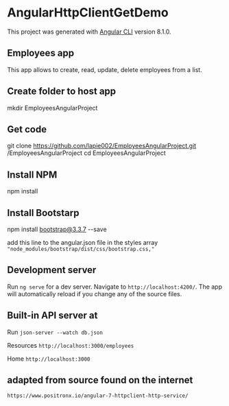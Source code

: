 # AngularHttpClientGetDemo

This project was generated with [Angular CLI](https://github.com/angular/angular-cli) version 8.1.0.

## Employees app
This app allows to create, read, update, delete employees from a list. 

## Create folder to host app
mkdir EmployeesAngularProject

## Get code
git clone https://github.com/lapie002/EmployeesAngularProject.git /EmployeesAngularProject
cd EmployeesAngularProject

## Install NPM
npm install

## Install Bootstarp
npm install bootstrap@3.3.7 --save

add this line to the angular.json file in the styles array 
`"node_modules/bootstrap/dist/css/bootstrap.css,"`

## Development server

Run `ng serve` for a dev server. Navigate to `http://localhost:4200/`. The app will automatically reload if you change any of the source files.

## Built-in API server at 

Run `json-server --watch db.json`

  Resources
  `http://localhost:3000/employees`

  Home
  `http://localhost:3000`
  
  ## adapted from source found on the internet
  `https://www.positronx.io/angular-7-httpclient-http-service/`

